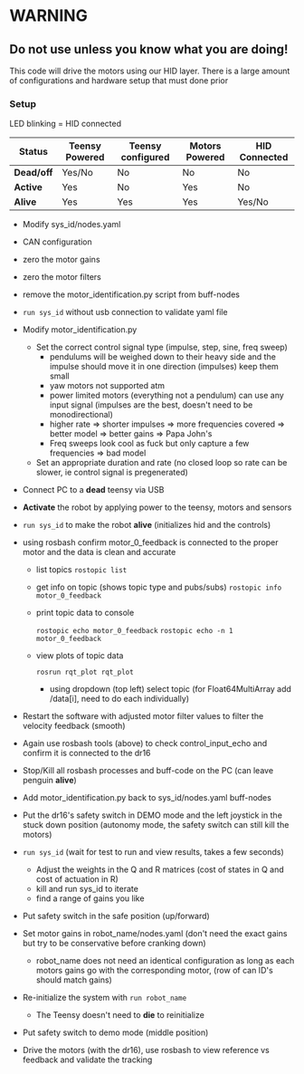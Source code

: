# **WARNING**
## **Do not use unless you know what you are doing!**

This code will drive the motors using our HID layer. There is a large amount of configurations and hardware setup that must done prior

### Setup

LED blinking = HID connected

| Status       | Teensy Powered | Teensy configured | Motors Powered | HID Connected |
| ------------ | -------------- | ----------------- | -------------- | ------------- |
| **Dead/off** | Yes/No         | No                | No             | No            |
| **Active**   | Yes            | No                | Yes            | No            |
| **Alive**    | Yes            | Yes               | Yes            | Yes/No        |

  - Modify sys_id/nodes.yaml 
   - CAN configuration
   - zero the motor gains
   - zero the motor filters
   - remove the motor_identification.py script from buff-nodes
   - `run sys_id` without usb connection to validate yaml file
 - Modify motor_identification.py
   - Set the correct control signal type (impulse, step, sine, freq sweep)
     - pendulums will be weighed down to their heavy side and the impulse should move it in one direction (impulses) keep them small
     - yaw motors not supported atm
     - power limited motors (everything not a pendulum) can use any input signal (impulses are the best, doesn't need to be monodirectional)
     - higher rate => shorter impulses => more frequencies covered => better model => better gains => Papa John's
     - Freq sweeps look cool as fuck but only capture a few frequencies => bad model
   - Set an appropriate duration and rate (no closed loop so rate can be slower, ie control signal is pregenerated)
 - Connect PC to a **dead** teensy via USB
 - **Activate** the robot by applying power to the teensy, motors and sensors
 - `run sys_id` to make the robot **alive** (initializes hid and the controls)
 - using rosbash confirm motor_0_feedback is connected to the proper motor and the data is clean and accurate
 
   - list topics 
        `rostopic list`
        
   - get info on topic (shows topic type and pubs/subs)
        `rostopic info motor_0_feedback`
        
   - print topic data to console
                
        `rostopic echo motor_0_feedback`
        `rostopic echo -n 1 motor_0_feedback`
        
   - view plots of topic data
                
        `rosrun rqt_plot rqt_plot`
        
     - using dropdown (top left) select topic (for Float64MultiArray add /data[i], need to do each individually)
 - Restart the software with adjusted motor filter values to filter the velocity feedback (smooth)
 - Again use rosbash tools (above) to check control_input_echo and confirm it is connected to the dr16
 - Stop/Kill all rosbash processes and buff-code on the PC (can leave penguin **alive**)
 - Add motor_identification.py back to sys_id/nodes.yaml buff-nodes
 - Put the dr16's safety switch in DEMO mode and the left joystick in the stuck down position (autonomy mode, the safety switch can still kill the motors)
 - `run sys_id` (wait for test to run and view results, takes a few seconds)
   - Adjust the weights in the Q and R matrices (cost of states in Q and cost of actuation in R)
   - kill and run sys_id to iterate
   - find a range of gains you like
 - Put safety switch in the safe position (up/forward)
 - Set motor gains in robot_name/nodes.yaml (don't need the exact gains but try to be conservative before cranking down)
   - robot_name does not need an identical configuration as long as each motors gains go with the corresponding motor, (row of can ID's should match gains)
 - Re-initialize the system with `run robot_name`
   - The Teensy doesn't need to **die** to reinitialize
 - Put safety switch to demo mode (middle position)
 - Drive the motors (with the dr16), use rosbash to view reference vs feedback and validate the tracking

